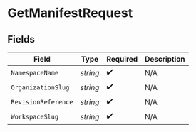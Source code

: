 # GetManifestRequest


## Fields

| Field               | Type                | Required            | Description         |
| ------------------- | ------------------- | ------------------- | ------------------- |
| `NamespaceName`     | *string*            | :heavy_check_mark:  | N/A                 |
| `OrganizationSlug`  | *string*            | :heavy_check_mark:  | N/A                 |
| `RevisionReference` | *string*            | :heavy_check_mark:  | N/A                 |
| `WorkspaceSlug`     | *string*            | :heavy_check_mark:  | N/A                 |